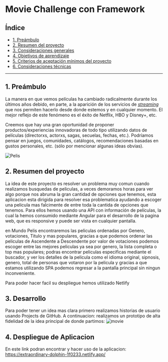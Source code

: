 # Movie Challenge con Framework

## Índice

- [1. Preámbulo](#1-preambulo)
- [2. Resumen del proyecto](#2-resumen-del-proyecto)
- [3. Consideraciones generales](#3-consideraciones-generales)
- [4. Objetivos de aprendizaje](#4-objetivos-de-aprendizaje)
- [5. Criterios de aceptación mínimos del proyecto](#5-criterios-de-aceptación-mínimos-del-proyecto)
- [6. Consideraciones técnicas](#6-consideraciones-tecnicas)

---

## 1. Preámbulo

La manera en que vemos películas ha cambiado radicalmente durante los últimos
años debido, en parte, a la aparición de los servicios de
[_streaming_](https://es.wikipedia.org/wiki/Streaming) que nos permiten hacerlo
desde donde estemos y en cualquier momento. El mejor reflejo de este fenómeno es
el éxito de Netflix, HBO y Disney+, etc.

Creemos que hay una gran oportunidad de proponer productos/experiencias
innovadoras de todo tipo utilizando datos de películas (directorxs, actorxs,
sagas, secuelas, fechas, etc.). Podríamos pensar en juegos, comunidades,
catálogos, recomendaciones basadas en gustos personales, etc. (sólo por
mencionar algunas ideas obvias).

![Pelis](https://live.staticflickr.com/117/257368762_38bf6fcf9f_h.jpg)

## 2. Resumen del proyecto

La idea de este proyecto es resolver un problema muy comun cuando realizamos busquedas de peliculas, a veces demoramos horas para ver algo porque nos abruma la gran cantidad de opciones que tenemos, esta aplicacion esta dirigida para resolver esa problematica ayudando a escoger una pelicula mas falcimente de entre toda la cantida de opciones que tenemos. Para ellos hemos  usando una API con información de películas, la cual la hemos consumido mediante Angular para el desarrollo de la pagina web, que es responsive y puede ser vista en cualquier pantalla.

en Mundo Pelis encontraremos las peliculas ordenadas por Genero, votaciones, Titulo y mas populares, gracias a que podemos ordenar las peliculas de Ascendente a Descendente por valor de votaciones podemos escoger entre las mejores peliculas ya sea por genero, la lista completa o top mas populares; podras encontrar peliculas especificas mediante el buscador, y ver los detalles de la pelicula como el idioma original, sipnosis, genero, total de personas que votaron por la pelicula y gracias a que estamos utilizando SPA podemos regresar a la pantalla principal sin ningun inconveniente.

Para poder hacer facil su despliegue hemos utilizado Netlify

## 3. Desarrollo
Para poder tener un idea mas clara primero realizamos historias de usuario usando Projects de GitHub. A continuacion: 
realizamos un prototipo de alta fidelidad de la idea principal de donde partimos:
![movie](https://github.com/1205324997/DEV005-movie-challenge-fw/assets/122817494/689fe311-611c-40d8-8dac-a119b7e87df3)

## 4. Despliegue de Aplicacion
En este link podran encontrar y hacer uso de la aplicacion: https://extraordinary-dolphin-1f0233.netlify.app/

